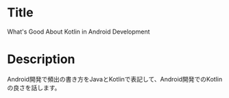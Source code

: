 # Title 

What's Good About Kotlin in Android Development

# Description

Android開発で頻出の書き方をJavaとKotlinで表記して、Android開発でのKotlinの良さを話します。


